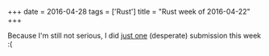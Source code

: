 +++
date = 2016-04-28
tags = ['Rust']
title = "Rust week of 2016-04-22"
+++

Because I\'m still not serious, I did [just one] (desperate) submission
this week :(

  [just one]: https://github.com/rust-lang/rust/pull/33265

